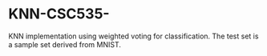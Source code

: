 # KNN-CSC535-

KNN implementation using weighted voting for classification. The test set is a sample set derived from MNIST.
